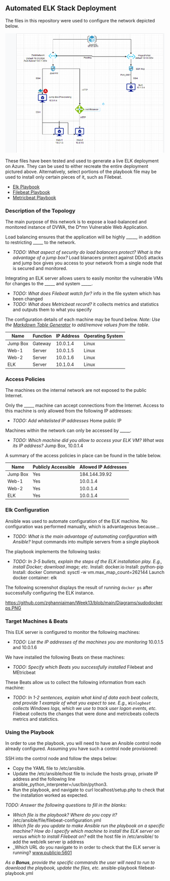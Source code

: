 ## Automated ELK Stack Deployment

The files in this repository were used to configure the network depicted below.

![alt text](https://github.com/zghanniaiman/Week13/blob/main/Diagrams/AzureDiagram.PNG)

These files have been tested and used to generate a live ELK deployment on Azure. They can be used to either recreate the entire deployment pictured above. Alternatively, select portions of the playbook file may be used to install only certain pieces of it, such as Filebeat.

  - [Elk Playbook](https://github.com/zghanniaiman/Week13/blob/main/Ansible/install-elk.yml)
  - [Filebeat Playbook](https://github.com/zghanniaiman/Week13/blob/main/Ansible/filebeat-playbook.yml)
  - [Metricbeat Playbook](https://github.com/zghanniaiman/Week13/blob/main/Ansible/metricbeat-playbook.yml)


### Description of the Topology

The main purpose of this network is to expose a load-balanced and monitored instance of DVWA, the D*mn Vulnerable Web Application.

Load balancing ensures that the application will be highly _____, in addition to restricting _____ to the network.
- _TODO: What aspect of security do load balancers protect? What is the advantage of a jump box?_ Load blanacers protect against DDoS attacks and jump box gives you access to your network from a single node that is secured and monitored.

Integrating an ELK server allows users to easily monitor the vulnerable VMs for changes to the _____ and system _____.
- _TODO: What does Filebeat watch for?_ info in the file system which has been changed
- _TODO: What does Metricbeat record?_ it collects metrics and statistics and outputs them to what you specify

The configuration details of each machine may be found below.
_Note: Use the [Markdown Table Generator](http://www.tablesgenerator.com/markdown_tables) to add/remove values from the table_.

| Name     | Function | IP Address | Operating System |
|----------|----------|------------|------------------|
| Jump Box | Gateway  | 10.0.1.4   | Linux            |
| Web-1    | Server   | 10.0.1.5   | Linux            |
| Web-2    | Server   | 10.0.1.6   | Linux            |
| ELK      | Server   | 10.1.0.4   | Linux            |

### Access Policies

The machines on the internal network are not exposed to the public Internet. 

Only the _____ machine can accept connections from the Internet. Access to this machine is only allowed from the following IP addresses:
- _TODO: Add whitelisted IP addresses_ Home public IP

Machines within the network can only be accessed by _____.
- _TODO: Which machine did you allow to access your ELK VM? What was its IP address?_ Jump Box, 10.0.1.4

A summary of the access policies in place can be found in the table below.

| Name     | Publicly Accessible | Allowed IP Addresses |
|----------|---------------------|----------------------|
| Jump Box | Yes                 | 184.144.39.92        |
| Web-1    | Yes                 | 10.0.1.4             |
| Web-2    | Yes                 | 10.0.1.4             |
| ELK      | Yes                 | 10.0.1.4             |

### Elk Configuration

Ansible was used to automate configuration of the ELK machine. No configuration was performed manually, which is advantageous because...
- _TODO: What is the main advantage of automating configuration with Ansible?_ Input commands into multiple servers from a single playbook

The playbook implements the following tasks:
- _TODO: In 3-5 bullets, explain the steps of the ELK installation play. E.g., install Docker; download image; etc._
Install: docker.io
Install: python-pip
Install: docker
Command: sysctl -w vm.max_map_count=262144
Launch docker container: elk

The following screenshot displays the result of running `docker ps` after successfully configuring the ELK instance.

 https://github.com/zghanniaiman/Week13/blob/main/Diagrams/sudodockerps.PNG 

### Target Machines & Beats
This ELK server is configured to monitor the following machines:
- _TODO: List the IP addresses of the machines you are monitoring_ 10.0.1.5 and 10.0.1.6

We have installed the following Beats on these machines:
- _TODO: Specify which Beats you successfully installed_ Filebeat and MEtricbeat

These Beats allow us to collect the following information from each machine:
- _TODO: In 1-2 sentences, explain what kind of data each beat collects, and provide 1 example of what you expect to see. E.g., `Winlogbeat` collects Windows logs, which we use to track user logon events, etc._
Filebeat collects the changes that were done and metricbeats collects metrics and statictics.

### Using the Playbook
In order to use the playbook, you will need to have an Ansible control node already configured. Assuming you have such a control node provisioned: 

SSH into the control node and follow the steps below:
- Copy the YAML file to /etc/ansible.
- Update the /etc/ansible/host file to include the hosts group, private IP address and the following line ansible_python_interpreter=/usr/bin/python3.
- Run the playbook, and navigate to curl localhost/setup.php to check that the installation worked as expected.

_TODO: Answer the following questions to fill in the blanks:_ 
- _Which file is the playbook? Where do you copy it?_ /etc/ansible/file/filebeat-configuration.yml
- _Which file do you update to make Ansible run the playbook on a specific machine? How do I specify which machine to install the ELK server on versus which to install Filebeat on?_
edit the host file in /etc/ansible/ to add the web/elk server ip address
- _Which URL do you navigate to in order to check that the ELK server is running? www.publicip:5601

_As a **Bonus**, provide the specific commands the user will need to run to download the playbook, update the files, etc._
ansible-playbook filebeat-playbook.yml
